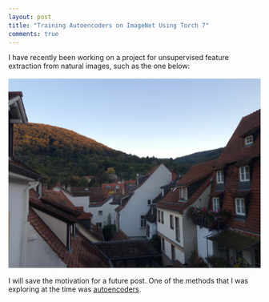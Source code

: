 ```yaml
---
layout: post
title: "Training Autoencoders on ImageNet Using Torch 7"
comments: true
---
```


I have recently been working on a project for unsupervised feature extraction from natural images, such as the one below: <br />  
![Heidelberg, Germany](/assets/heidelberg.jpg "Heidelberg, Germany, October 1st, 2015")<br />  

I will save the motivation for a future post. One of the methods that I was exploring at the time was [autoencoders](https://en.wikipedia.org/wiki/Autoencoder).
